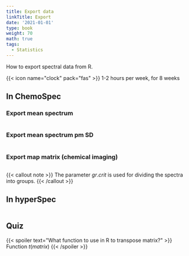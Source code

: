 ```yaml
---
title: Export data
linkTitle: Export
date: '2021-01-01'
type: book
weight: 70
math: true
tags:
  - Statistics
---
```


How to export spectral data from R.

<!--more-->

{{< icon name="clock" pack="fas" >}} 1-2 hours per week, for 8 weeks

## In ChemoSpec

### Export mean spectrum
```r

```

### Export mean spectrum pm SD
```r

```

### Export map matrix (chemical imaging)
```r

```

{{< callout note >}}
The parameter $gr.crit$ is used for dividing the spectra into groups.
{{< /callout >}}



## In hyperSpec

```r

```


## Quiz

{{< spoiler text="What function to use in R to transpose matrix?" >}}
Function $t(matrix)$
{{< /spoiler >}}


